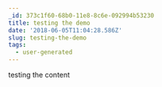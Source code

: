```yaml
---
_id: 373c1f60-68b0-11e8-8c6e-092994b53230
title: testing the demo
date: '2018-06-05T11:04:28.586Z'
slug: testing-the-demo
tags:
  - user-generated
---
```

testing the content
